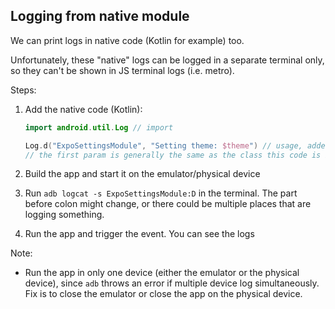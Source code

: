 ## Logging from native module

We can print logs in native code (Kotlin for example) too.

Unfortunately, these "native" logs can be logged in a separate terminal only,
so they can't be shown in JS terminal logs (i.e. metro).

Steps:

1. Add the native code (Kotlin):

   ```kt
   import android.util.Log // import

   Log.d("ExpoSettingsModule", "Setting theme: $theme") // usage, added inside some function
   // the first param is generally the same as the class this code is being written in
   ```

2. Build the app and start it on the emulator/physical device
3. Run `adb logcat -s ExpoSettingsModule:D` in the terminal. The part before colon might change, or there could be multiple places that are logging something.
4. Run the app and trigger the event. You can see the logs

Note:

- Run the app in only one device (either the emulator or the physical device), since `adb` throws an error if multiple device log simultaneously. Fix is to close the emulator or close the app on the physical device.

